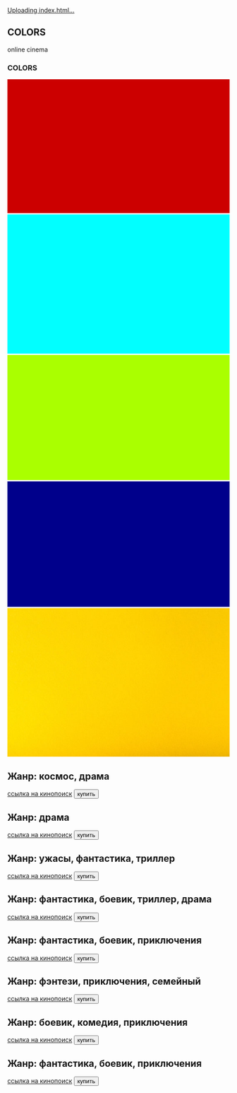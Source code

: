 
[Uploading index.html…]()<!DOCTYPE html>
<html lang="en">
<head>
    <meta charset="UTF-8">
    <meta name="viewport" content="width=device-width, initial-scale=1.0">
    <title>Document</title>
    <link rel="stylesheet" href="style.css">
</head>
<body>
    <main>
        <section class="text">
            <div class="top_text">
                <h2>COLORS</h2>
            </div>
            <div class="middle_text">
                <p>online cinema</p>
            </div>
            <div class="bottom_text">
                <h3>COLORS</h3>
            </div>
        </section>
        <section class="section_1">
            <div class="s_1_cont">
                <div class="s_1_card">
                    <img src="img/red.png" alt="">
                </div>
                <div class="s_1_card">
                    <img src="img/blue.png" alt="">
                </div>
                <div class="s_1_card">
                    <img src="img/green.png" alt="">
                </div>
                <div class="s_1_card">
                    <img src="img/darkblue.png" alt="">
                </div>
                <div class="s_1_card">
                    <img src="img/yellow.png" alt="">
                </div>
            </div>
        </section>
        <section class="section_2">
            <div class="s_2_cont">
                <div class="s_2_card">
                    <div class="s_2_card_hover">
                        <h1>Жанр:<span> космос, драма</span></h1>
                        <a href="https://www.kinopoisk.ru/film/258687/">ссылка на кинопоиск</a>
                        <button>купить</button>
                    </div>
                </div>
                <div class="s_2_card">
                    <div class="s_2_card_hover">
                        <h1>Жанр:<span> драма</span></h1>
                        <a href="https://www.kinopoisk.ru/film/326/?utm_referrer=www.google.com">ссылка на кинопоиск</a>
                        <button>купить</button>
                    </div>
                </div>
                <div class="s_2_card">
                    <div class="s_2_card_hover">
                        <h1>Жанр:<span> ужасы, фантастика, триллер</span></h1>
                        <a href="https://www.kinopoisk.ru/film/386/">ссылка на кинопоиск</a>
                        <button>купить</button>
                    </div>
                </div>
                <div class="s_2_card">
                    <div class="s_2_card_hover">
                        <h1>Жанр:<span> фантастика, боевик, триллер, драма</span></h1>
                        <a href="https://www.kinopoisk.ru/film/589290/">ссылка на кинопоиск</a>
                        <button>купить</button>
                    </div>
                </div>
                <div class="s_2_card">
                    <div class="s_2_card_hover">
                        <h1>Жанр:<span> фантастика, боевик, приключения</span></h1>
                        <a href="https://www.kinopoisk.ru/film/843649/">ссылка на кинопоиск</a>
                        <button>купить</button>
                    </div>
                </div>
                <div class="s_2_card">
                    <div class="s_2_card_hover">
                        <h1>Жанр:<span> фэнтези, приключения, семейный</span></h1>
                        <a href="https://www.kinopoisk.ru/film/8408/">ссылка на кинопоиск</a>
                        <button>купить</button>
                    </div>
                </div>
                <div class="s_2_card">
                    <div class="s_2_card_hover">
                        <h1>Жанр:<span> боевик, комедия, приключения</span></h1>
                        <a href="https://www.kinopoisk.ru/film/518042/">ссылка на кинопоиск</a>
                        <button>купить</button>
                    </div>
                </div>
                <div class="s_2_card">
                    <div class="s_2_card_hover">
                        <h1>Жанр:<span> фантастика, боевик, приключения</span></h1>
                        <a href="https://www.kinopoisk.ru/film/505851/">ссылка на кинопоиск</a>
                        <button>купить</button>
                    </div>
                </div>
            </div>
        </section>
    </main>
</body>
</html>
